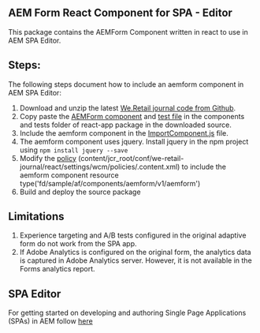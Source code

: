 ## AEM Form React Component for SPA - Editor
This package contains the AEMForm Component written in react to use in AEM SPA Editor.

## Steps:
The following steps document how to include an aemform component in AEM SPA Editor:
1) Download and unzip the latest [We.Retail journal code from Github](https://github.com/adobe/aem-sample-we-retail-journal).
2) Copy paste the [AEMForm component](src/components/AEMForm.js) and [test file](tests/AEMForm.test.js) in the components and tests folder of react-app package in the downloaded source.
3) Include the aemform component in the [ImportComponent.js](https://github.com/adobe/aem-sample-we-retail-journal/blob/master/react-app/src/ImportComponents.js) file.
4) The aemform component uses jquery. Install jquery in the npm project using ```npm install jquery --save```
5) Modify the [policy](https://github.com/adobe/aem-sample-we-retail-journal/blob/master/content/jcr_root/conf/we-retail-journal/react/settings/wcm/policies/.content.xml) (content/jcr_root/conf/we-retail-journal/react/settings/wcm/policies/.content.xml) to include the aemform component resource type('fd/sample/af/components/aemform/v1/aemform')
6) Build and deploy the source package

## Limitations
1) Experience targeting and A/B tests configured in the original adaptive form do not work from the SPA app. 
2) If Adobe Analytics is configured on the original form, the analytics data is captured in Adobe Analytics server. However, it is not available in the Forms analytics report.

## SPA Editor
For getting started on developing and authoring Single Page Applications (SPAs) in AEM follow [here](https://helpx.adobe.com/experience-manager/6-4/sites/developing/user-guide.html?topic=/experience-manager/6-4/sites/developing/morehelp/spa.ug.js)
